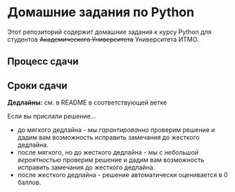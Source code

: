 # Домашние задания по Python 

Этот репозиторий содержит домашние задания к курсу Python для студентов 
~~Академического Университета~~ Университета ИТМО.

## Процесс сдачи

## Сроки сдачи 
**Дедлайны:** см. в README в соответствующей ветке

Если вы прислали решение...
* до мягкого дедлайна - мы _гарантированно_ проверим решение и дадим вам возможность исправить замечания до жесткого дедлайна.
* после мягкого, но до жесткого дедлайна - мы _с небольшой вероятностью_ проверим решение и дадим вам возможность исправить замечания до жесткого дедлайна.
* после жесткого дедлайна - решение автоматически оценивается в 0 баллов.
